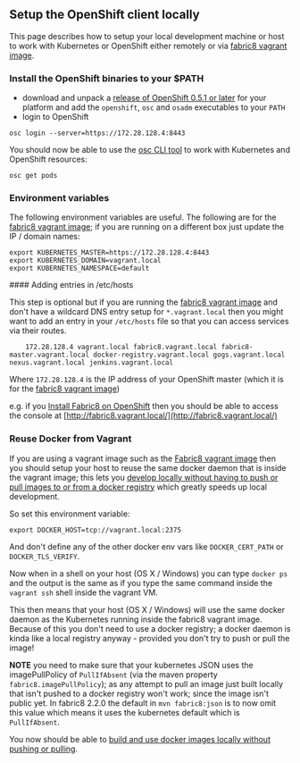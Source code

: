 ## Setup the OpenShift client locally

This page describes how to setup your local development machine or host to work with Kubernetes or OpenShift either remotely or via [fabric8 vagrant image](openShiftWithFabric8Vagrant.html).

### Install the OpenShift binaries to your $PATH

* download and unpack a [release of OpenShift 0.5.1 or later](https://github.com/openshift/origin/releases/) for your platform and add the `openshift`, `osc` and `osadm` executables to your `PATH`
* login to OpenShift

```
osc login --server=https://172.28.128.4:8443
```

You should now be able to use the [osc CLI tool](https://github.com/openshift/origin/blob/master/docs/cli.md) to work with Kubernetes and OpenShift resources:

```
osc get pods
```

### Environment variables

The following environment variables are useful. The following are for the [fabric8 vagrant image](openShiftWithFabric8Vagrant.html); if you are running on a different box just update the IP / domain names:

    export KUBERNETES_MASTER=https://172.28.128.4:8443
    export KUBERNETES_DOMAIN=vagrant.local
    export KUBERNETES_NAMESPACE=default

#### Adding entries in /etc/hosts

This step is optional but if you are running the [fabric8 vagrant image](openShiftWithFabric8Vagrant.html) and don't have a wildcard DNS entry setup for `*.vagrant.local` then you might want to add an entry in your `/etc/hosts` file so that you can access services via their routes.

		172.28.128.4 vagrant.local fabric8.vagrant.local fabric8-master.vagrant.local docker-registry.vagrant.local gogs.vagrant.local nexus.vagrant.local jenkins.vagrant.local

Where `172.28.128.4` is the IP address of your OpenShift master (which it is for the [fabric8 vagrant image](openShiftWithFabric8Vagrant.html))

e.g. if you [Install Fabric8 on OpenShift](fabric8OnOpenShift.html) then you should be able to access the console at [http://fabric8.vagrant.local/](http://fabric8.vagrant.local/)

### Reuse Docker from Vagrant

If you are using a vagrant image such as the [Fabric8 vagrant image](openShiftWithFabric8Vagrant.html) then you should setup your host to reuse the same docker daemon that is inside the vagrant image; this lets you [develop locally without having to push or pull images to or from a docker registry](developLocally.html) which greatly speeds up local development.

So set this environment variable:

    export DOCKER_HOST=tcp://vagrant.local:2375

And don't define any of the other docker env vars like `DOCKER_CERT_PATH` or `DOCKER_TLS_VERIFY`.

Now when in a shell on your host (OS X / Windows) you can type `docker ps` and the output is the same as if you type the same command inside the `vagrant ssh` shell inside the vagrant VM.

This then means that your host (OS X / Windows) will use the same docker daemon as the Kubernetes running inside the fabric8 vagrant image. Because of this you don't need to use a docker registry; a docker daemon is kinda like a local registry anyway - provided you don't try to push or pull the image! 

**NOTE**  you need to make sure that your kubernetes JSON uses the imagePullPolicy of `PullIfAbsent` (via the maven property `fabric8.imagePullPolicy`); as any attempt to pull an image just built locally that isn't pushed to a docker registry won't work; since the image isn't public yet. In fabric8 2.2.0 the default in `mvn fabric8:json` is to now omit this value which means it uses the kubernetes default which is `PullIfAbsent`.

You now should be able to [build and use docker images locally without pushing or pulling](developLocally.html).
